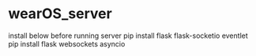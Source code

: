 # wearOS_server

install below before running server
pip install flask flask-socketio eventlet
pip install flask websockets asyncio
